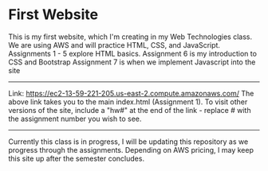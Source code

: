# First Website
This is my first website, which I'm creating in my Web Technologies class.
We are using AWS and will practice HTML, CSS, and JavaScript.
Assignments 1 - 5 explore HTML basics.
Assignment 6 is my introduction to CSS and Bootstrap
Assignment 7 is when we implement Javascript into the site

------------------------------------------------------------------------------------
Link:   https://ec2-13-59-221-205.us-east-2.compute.amazonaws.com/
The above link takes you to the main index.html (Assignment 1).
To visit other versions of the site, include a "hw#" at the end
of the link - replace # with the assignment number you wish to
see.

------------------------------------------------------------------------------------
Currently this class is in progress, I will be updating this 
repository as we progress through the assignments. Depending
on AWS pricing, I may keep this site up after the semester
concludes.